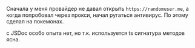 Сначала у меня провайдер не давал открыть `https://randomuser.me`, а когда попробовал через прокси, начал ругаться 
антивирус. По этому сделал на покемонах.

c JSDoc особо опыта нет, но т.к. используется ts сигнатура методов ясна.
